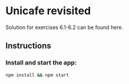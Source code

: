 # Unicafe revisited

Solution for exercises 6.1-6.2 can be found here.

## Instructions
### Install and start the app:
```sh
npm install && npm start
```

